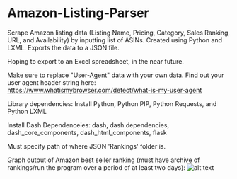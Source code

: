 # Amazon-Listing-Parser
Scrape Amazon listing data (Listing Name, Pricing, Category, Sales Ranking, URL, and Availability) by inputting list of ASINs. Created using Python and LXML. Exports the data to a JSON file.

Hoping to export to an Excel spreadsheet, in the near future.

Make sure to replace "User-Agent" data with your own data. Find out your user agent header string here: https://www.whatismybrowser.com/detect/what-is-my-user-agent

Library dependencies:
Install Python, Python PIP, Python Requests, and Python LXML

Install Dash Dependenceies: dash, dash.dependencies, dash_core_components, dash_html_components, flask

Must specify path of where JSON 'Rankings' folder is.

Graph output of Amazon best seller ranking (must have archive of rankings/run the program over a period of at least two days): 
![alt text](https://github.com/jmac006/Amazon-Listing-Parser/blob/master/category.PNG)
